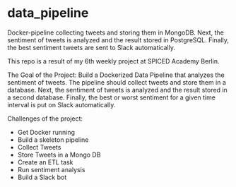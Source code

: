 # data_pipeline
Docker-pipeline collecting tweets and storing them in MongoDB. Next, the sentiment of tweets is analyzed and the result stored in PostgreSQL. Finally, the best sentiment tweets are sent to Slack automatically.

This repo is a result of my 6th weekly project at SPICED Academy Berlin.

The Goal of the Project:
Build a Dockerized Data Pipeline that analyzes the sentiment of tweets.
The pipeline should collect tweets and store them in a database. Next, the sentiment of tweets is analyzed and the result stored in a second database. Finally, the best or worst sentiment for a given time interval is put on Slack automatically.

Challenges of the project:
- Get Docker running
- Build a skeleton pipeline
- Collect Tweets
- Store Tweets in a Mongo DB
- Create an ETL task
- Run sentiment analysis
- Build a Slack bot